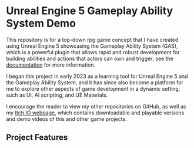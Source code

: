 <h1>Unreal Engine 5 Gameplay Ability System Demo</h1>

<p>
  This repository is for a top-down rpg game concept that I have created using Unreal Engine 5 showcasing the Gameplay Ability System (GAS), which is a powerful plugin that allows rapid and robust development for building abilities and actions that actors can own and trigger; see the <a href="https://dev.epicgames.com/documentation/en-us/unreal-engine/understanding-the-unreal-engine-gameplay-ability-system">documentation</a> for more information. 
</p>
<p>
  I began this project in early 2023 as a learning tool for Unreal Engine 5 and the Gameplay Ability System, and it has since also become a platform for me to explore other aspects of game development in a dynamic setting, such as UI, AI scripting, and UE Materials.
</p>
<p>
  I encourage the reader to view my other repositories on GitHub, as well as my <a href="https://carterleew.itch.io/">Itch IO webpage</a>, which contains downloadable and playable versions and demo videos of this and other game projects.
</p>

<h2>Project Features</h2>

<p>
  
</p>
